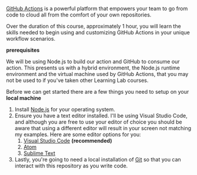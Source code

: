 [GitHub Actions](https://github.com/features/actions) is a powerful platform that empowers your team to go from code to cloud all from the comfort of your own repositories.

Over the duration of this course, approximately 1 hour, you will learn the skills needed to begin using and customizing GitHub Actions in your unique workflow scenarios.

**prerequisites**

We will be using Node.js to build our action and GitHub to consume our action. This presents us with a hybrid environment, the Node.js runtime environment and the virtual machine used by GitHub Actions, that you may not be used to if you've taken other Learning Lab courses.

Before we can get started there are a few things you need to setup on your **local machine**

1. Install [Node.js](https://nodejs.org/en/) for your operating system.
2. Ensure you have a text editor installed. I'll be using Visual Studio Code, and although you are free to use your editor of choice you should be aware that using a different editor will result in your screen not matching my examples. Here are some editor options for you:
   1. [Visual Studio Code](https://code.visualstudio.com/) **(recommended)**
   2. [Atom](https://atom.io/)
   3. [Sublime Text](https://www.sublimetext.com/)
3. Lastly, you're going to need a local installation of [Git](https://git-scm.com/) so that you can interact with this repository as you write code.
